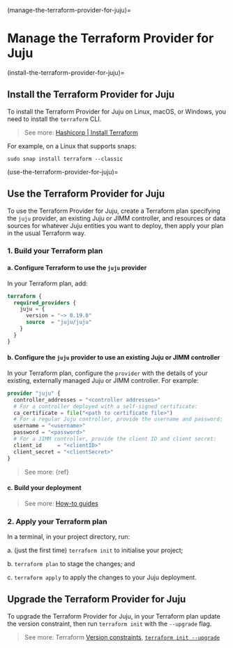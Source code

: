 (manage-the-terraform-provider-for-juju)=
# Manage the Terraform Provider for Juju

(install-the-terraform-provider-for-juju)=
## Install the Terraform Provider for Juju

To install the Terraform Provider for Juju on Linux, macOS, or Windows, you need to install the `terraform` CLI.

> See more: [Hashicorp | Install Terraform](https://developer.hashicorp.com/terraform/install)

For example, on a Linux that supports snaps:

```text
sudo snap install terraform --classic
```

(use-the-terraform-provider-for-juju)=
## Use the Terraform Provider for Juju

To use the Terraform Provider for Juju, create a Terraform plan specifying the `juju` provider, an existing Juju or JIMM controller, and resources or data sources for whatever Juju entities you want to deploy, then apply your plan in the usual Terraform way.

### 1. Build your Terraform plan

#### a. Configure Terraform to use the `juju` provider

In your Terraform plan, add:

```terraform
terraform {
  required_providers {
    juju = {
      version = "~> 0.19.0"
      source  = "juju/juju"
    }
  }
}
```

#### b. Configure the `juju` provider to use an existing Juju or JIMM controller

In your Terraform plan, configure the `provider` with the details of your existing, externally managed Juju or JIMM controller. For example:

```terraform
provider "juju" {
  controller_addresses = "<controller addresses>"
  # For a controller deployed with a self-signed certificate:
  ca_certificate = file("<path to certificate file>")
  # For a regular Juju controller, provide the username and password:
  username = "<username>"
  password = "<password>"
  # For a JIMM controller, provide the client ID and client secret:
  client_id     = "<clientID>"
  client_secret = "<clientSecret>"
}
```

> See more: {ref}<reference-an-externally-managed-controller>

#### c. Build your deployment

> See more: [How-to guides](../howto/index)


### 2. Apply your Terraform plan

In a terminal, in your project directory, run:

a. (just the first time) `terraform init` to initialise your project;

b. `terraform plan` to stage the changes; and

c. `terraform apply` to apply the changes to your Juju deployment.


## Upgrade the Terraform Provider for Juju

To upgrade the Terraform Provider for Juju, in your Terraform plan update the version constraint, then run `terraform init` with the `--upgrade` flag.

> See more: Terraform [Version constraints](https://developer.hashicorp.com/terraform/language/expressions/version-constraints), [`terraform init --upgrade`](https://developer.hashicorp.com/terraform/cli/commands/init#upgrade-1)
